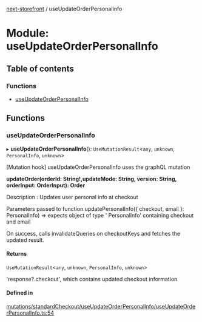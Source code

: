 [next-storefront](../README.md) / useUpdateOrderPersonalInfo

# Module: useUpdateOrderPersonalInfo

## Table of contents

### Functions

- [useUpdateOrderPersonalInfo](useUpdateOrderPersonalInfo.md#useupdateorderpersonalinfo)

## Functions

### useUpdateOrderPersonalInfo

▸ **useUpdateOrderPersonalInfo**(): `UseMutationResult`<`any`, `unknown`, `PersonalInfo`, `unknown`\>

[Mutation hook] useUpdateOrderPersonalInfo uses the graphQL mutation

<b>updateOrder(orderId: String!,updateMode: String, version: String, orderInput: OrderInput): Order</b>

Description : Updates user personal info at checkout

Parameters passed to function updatePersonalInfo({ checkout, email }: PersonalInfo) => expects object of type ' PersonalInfo' containing checkout and email

On success, calls invalidateQueries on checkoutKeys and fetches the updated result.

#### Returns

`UseMutationResult`<`any`, `unknown`, `PersonalInfo`, `unknown`\>

'response?.checkout', which contains updated checkout information

#### Defined in

[mutations/standardCheckout/useUpdateOrderPersonalInfo/useUpdateOrderPersonalInfo.ts:54](https://github.com/KiboSoftware/nextjs-storefront/blob/474c22ea/hooks/mutations/standardCheckout/useUpdateOrderPersonalInfo/useUpdateOrderPersonalInfo.ts#L54)
